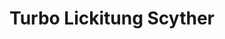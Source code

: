 ---
title: Turbo Lickitung Scyther
layout: deck
era: 2000
in_progress: true
description: Over 25 years later, turbo Lickitung Scyther is here
cards:
  pokemon:
    - name: Scyther
      set: JU
      number: 10
      quantity: 4
    - name: Lickitung
      set: JU
      number: 38
      quantity: 4
    - name: Chansey
      set: BS
      number: 3
      quantity: 3
      missing_count: 3
    - name: Ditto
      set: FO
      number: 18
      quantity: 2
      missing_count: 1
  trainers:
    - name: Energy Removal
      set: BS
      number: 92
      quantity: 4
    - name: Scoop Up
      set: BS
      number: 78
      quantity: 4
      missing_count: 2
    - name: Energy Retrieval
      set: BS
      number: 81
      quantity: 4
    - name: Super Energy Removal
      set: BS
      number: 79
      quantity: 4
    - name: Professor Oak
      set: BS
      number: 88
      quantity: 4
    - name: Item Finder
      set: BS
      number: 74
      quantity: 4
      missing_count: 2
    - name: PlusPower
      set: BS
      number: 84
      quantity: 3
    - name: Lass
      set: BS
      number: 75
      quantity: 1
    - name: Gust of Wind
      set: BS
      number: 93
      quantity: 1
    - name: Gambler
      set: FO
      number: 60
      quantity: 1
  energy:
    - name: Grass Energy
      set: BS
      number: 99
      quantity: 13
    - name: Double Colorless Energy
      set: BS
      number: 96
      quantity: 4
---